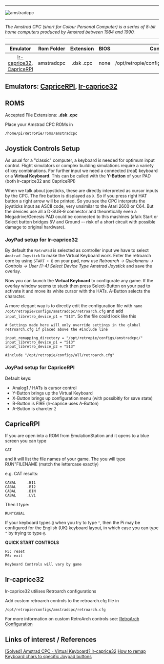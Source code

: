
***

![amstradcpc](https://cloud.githubusercontent.com/assets/10035308/12186502/90cc75ee-b560-11e5-8293-5ea82fa8b2d7.png)
***
_The Amstrad CPC (short for Colour Personal Computer) is a series of 8-bit home computers produced by Amstrad between 1984 and 1990._
***

| Emulator | Rom Folder | Extension | BIOS |  Controller Config |
| :---: | :---: | :---: | :---: | :---: |
| [lr-caprice32](https://github.com/libretro/libretro-cap32.git), [CapriceRPI](https://github.com/KaosOverride/CapriceRPI.git) | amstradcpc  | .dsk .cpc | none | /opt/retropie/configs/armstradcpc/retroarch.cfg |

## Emulators: [CapriceRPI](https://github.com/KaosOverride/CapriceRPI.git), [lr-caprice32](https://github.com/libretro/libretro-cap32.git)

## ROMS

Accepted File Extensions: **.dsk .cpc**

Place your Amstrad CPC ROMs in
```
/home/pi/RetroPie/roms/amstradcpc
```
## Joystick Controls Setup
As usual for a "classic" computer, a keyboard is needed for optimum input control. Flight simulators or complex building simulations require a variety of key combinations. For further input we need a connected (real) keyboard or a **Virtual Keyboard**. This can be called with the **Y-Button** of your PAD (both lr-caprice32 and CapriceRPI)

When we talk about joysticks, these are directly interpreted as cursor inputs by the CPC. The fire button is displayed as `X`. So if you press right HAT button a right arrow will be printed. So you see the CPC interprets the joysticks input as ASCII code, very unsimilar to the Atari 2600 or C64. But the devices use all a D-SUB-9 connector and theoretically even a Megadrive/Genesis PAD could be connected to this mashines (afaik Start or Select button bridges 5V and Ground -- risk of a short circuit with possible damage to original hardware). 

### JoyPad setup for lr-caprice32
By default the `RetroPad` is selected as controller input we have to select `Amstrad Joystick` to make the Virtual Keyboard work. Enter the retroarch core by using `START + B` on your pad, now use *Retroarch -> Quickmenu -> Controls -> User [1-4] Select Device Type Amstrad Joystick* and save the overlay.

Now you can launch the **Virtual Keyboard** to configurate any game. If the overlay window seems to stuck then press Select-Button on your pad to activate it and move its white cursor with the HATs. A-Button selects the character.

A more elegant way is to directly edit the configuration file with `nano /opt/retropie/configs/amstradcpc/retroarch.cfg` and add `input_libretro_device_p1 = "513"`. So the file could look like this

```
# Settings made here will only override settings in the global retroarch.cfg if placed above the #include line

input_remapping_directory = "/opt/retropie/configs/amstradcpc/"
input_libretro_device_p1 = "513"
input_libretro_device_p2 = "513"

#include "/opt/retropie/configs/all/retroarch.cfg"
```

### JoyPad setup for CapriceRPI
Default keys:
* Analog1 / HATs is cursor control
* Y-Button brings up the Virtual Keyboard
* X-Button brings up configuration menu (with possibitly for save state)
* B-Button is FIRE (lr-caprice uses A-Button)
* A-Button is charcter `Z`

## CapriceRPI

If you are open into a ROM from EmulationStation and it opens to a blue screen you can type
```
CAT
```
and it will list the file names of your game. The you will type RUN"FILENAME (match the lettercase exactly)

e.g. CAT results:
```
CABAL     .BI1
CABAL     .BI2
CABAL     .BIN
CABAL     .LV1
```
Then I type:
```
RUN"CABAL
```
If your keyboard types `@` when you try to type `"`, then the Pi may be configured for the English (UK) keyboard layout, in which case you can type `"` by trying to type `@`.

**QUICK START CONTROLS**
```
F5: reset
F6: exit

Keyboard Controls will vary by game
```

## lr-caprice32

lr-caprice32 utilises Retroarch configurations

Add custom retroarch controls to the retroarch.cfg file in
```shell
/opt/retropie/configs/amstradcpc/retroarch.cfg
```
For more information on custom RetroArch controls see: [RetroArch Configuration](RetroArch-Configuration)

## Links of interest / References
[[Solved] Amstrad CPC - Virtual Keyboard? lr-caprice32](https://retropie.org.uk/forum/topic/21885)
[How to remap Keyboard chars to specific Joypad buttons](https://retropie.org.uk/forum/topic/20708/)